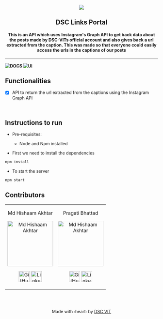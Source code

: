 <p align="center">
<a href="https://dscvit.com">
	<img src="https://user-images.githubusercontent.com/30529572/72455010-fb38d400-37e7-11ea-9c1e-8cdeb5f5906e.png" />
</a>
	<h2 align="center"> DSC Links Portal </h2>
	<h4 align="center"> This is an API which uses Instagram's Graph API to get back data about the posts made by DSC-VITs official account and also gives back a url extracted from the caption. This was made so that everyone could easily access the urls in the captions of our posts <h4>
</p>

---
[![DOCS](https://img.shields.io/badge/Documentation-see%20docs-green?style=flat-square&logo=appveyor)](INSERT_LINK_FOR_DOCS_HERE) 
  [![UI ](https://img.shields.io/badge/User%20Interface-Link%20to%20UI-orange?style=flat-square&logo=appveyor)](INSERT_UI_LINK_HERE)


## Functionalities
- [X]  API to return the url extracted from the captions using the Instagram Graph API

<br>


## Instructions to run

* Pre-requisites:
	-  Node and Npm installed

* First we need to install the dependencies 
```bash
npm install
```

* To start the server

```bash
npm start
```

## Contributors

<table>
<tr align="center">


<td>

Md Hishaam Akhtar

<p align="center">
<img src="https://instagram.fccu7-1.fna.fbcdn.net/v/t51.2885-15/e35/84488168_124595108923170_2795166731995253471_n.jpg?_nc_ht=instagram.fccu7-1.fna.fbcdn.net&amp;_nc_cat=106&amp;_nc_ohc=r4rAEA_dOacAX9pVCHi&amp;oh=7f050ec636de36343bc186a06f3598ad&amp;oe=5EF71816" width="150" height="150" alt="Md Hishaam Akhtar">
</p>
<p align="center">
<a href = "https://github.com/mdhishaamakhtar"><img src = "http://www.iconninja.com/files/241/825/211/round-collaboration-social-github-code-circle-network-icon.svg" width="36" height = "36" alt="GitHub"/></a>
<a href = "https://www.linkedin.com/in/md-hishaam-akhtar-812a3019a/">
<img src = "http://www.iconninja.com/files/863/607/751/network-linkedin-social-connection-circular-circle-media-icon.svg" width="36" height="36" alt="LinkedIn"/>
</a>
</p>
</td>
<td>

Pragati Bhattad

<p align="center">
<img src="https://media-exp1.licdn.com/dms/image/C5103AQFzLkP040nCHQ/profile-displayphoto-shrink_800_800/0?e=1597276800&v=beta&t=F9L1dyWy_JslZ2A5oOPeWDwYVJ4hHqEwB4CYRBnTyMY" width="150" height="150" alt="Md Hishaam Akhtar">
</p>
<p align="center">
<a href = "https://github.com/Pragati1610"><img src = "http://www.iconninja.com/files/241/825/211/round-collaboration-social-github-code-circle-network-icon.svg" width="36" height = "36" alt="GitHub"/></a>
<a href = "https://www.linkedin.com/in/pragati-bhattad-53a849198/">
<img src = "http://www.iconninja.com/files/863/607/751/network-linkedin-social-connection-circular-circle-media-icon.svg" width="36" height="36" alt="LinkedIn"/>
</a>
</p>
</td>
</tr>
  </table>

<br>
<br>

<p align="center">
	Made with :heart: by <a href="https://dscvit.com">DSC VIT</a>
</p>
